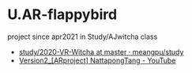 # U.AR-flappybird
project since apr2021 in Study/AJwitcha class

- [study/2020-VR-Witcha at master · meangpu/study](https://github.com/meangpu/study/tree/master/2020-VR-Witcha)  
- [Version2\_[ARproject] NattapongTang - YouTube](https://www.youtube.com/watch?v=ydKilzJLpsE)  
